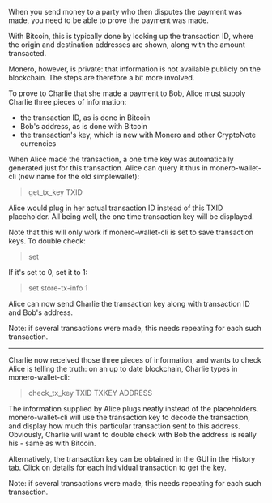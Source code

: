 When you send money to a party who then disputes the payment was made, you need to be able to prove the payment was made.

With Bitcoin, this is typically done by looking up the transaction ID, where the origin and destination addresses are
shown, along with the amount transacted.

Monero, however, is private: that information is not available publicly on the blockchain. The steps are therefore a bit
more involved.

To prove to Charlie that she made a payment to Bob, Alice must supply Charlie three pieces of information:

- the transaction ID, as is done in Bitcoin
- Bob's address, as is done with Bitcoin
- the transaction's key, which is new with Monero and other CryptoNote currencies

When Alice made the transaction, a one time key was automatically generated just for this transaction. Alice can
query it thus in monero-wallet-cli (new name for the old simplewallet):

> get_tx_key TXID

Alice would plug in her actual transaction ID instead of this TXID placeholder. All being well, the one time transaction key
will be displayed.

Note that this will only work if monero-wallet-cli is set to save transaction keys. To double check:

> set

If it's set to 0, set it to 1:

> set store-tx-info 1

Alice can now send Charlie the transaction key along with transaction ID and Bob's address.

Note: if several transactions were made, this needs repeating for each such transaction.


---

Charlie now received those three pieces of information, and wants to check Alice is telling the truth: on an up to date
blockchain, Charlie types in monero-wallet-cli:

> check_tx_key TXID TXKEY ADDRESS

The information supplied by Alice plugs neatly instead of the placeholders. monero-wallet-cli will use the transaction
key to decode the transaction, and display how much this particular transaction sent to this address. Obviously,
Charlie will want to double check with Bob the address is really his - same as with Bitcoin.

Alternatively, the transaction key can be obtained in the GUI in the History tab. Click on details for each individual transaction to get the key.

Note: if several transactions were made, this needs repeating for each such transaction.


